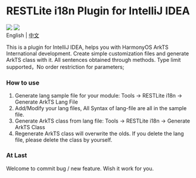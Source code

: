 # RESTLite i18n Plugin for IntelliJ IDEA
[![](https://img.shields.io/github/license/Yeamy/restlite-i18n-plugin)](https://github.com/Yeamy/restlite-i18n-plugin/blob/master/LICENSE) [![](https://img.shields.io/badge/market-jetbrains-black)](https://plugins.jetbrains.com/plugin/20268-restlite-i18n)  
English | [中文](README-CN.md)

This is a plugin for IntelliJ IDEA, helps you with HarmonyOS ArkTS International development.
Create simple customization files and generate ArkTS class with it. All sentences obtained through methods.
Type limit supported，No order restriction for parameters;

### How to use
1. Generate lang sample file for your module: Tools → RESTLite i18n → Generate ArkTS Lang File
2. Add/Modify your lang files, All Syntax of lang-file are all in the sample file.
3. Generate ArkTS class from lang file: Tools → RESTLite i18n → Generate ArkTS Class
4. Regenerate ArkTS class will overwrite the olds. If you delete the lang file, please delete the class by yourself.

### At Last
Welcome to commit bug / new feature.
Wish it work for you.
